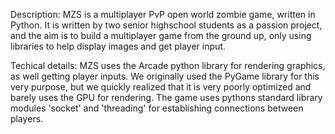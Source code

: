 Description:
	MZS is a multiplayer PvP open world zombie game, written in Python. It is written by two senior highschool students as a passion project, and the aim is to build a multiplayer game from the ground up, only using libraries to help display images and get player input.

Techical details:
	MZS uses the Arcade python library for rendering graphics, as well getting player inputs. We originally used the PyGame library for this very purpose, but we quickly realized that it is very poorly optimized and barely uses the GPU for rendering. The game uses pythons standard library modules 'socket' and 'threading' for establishing connections between players.